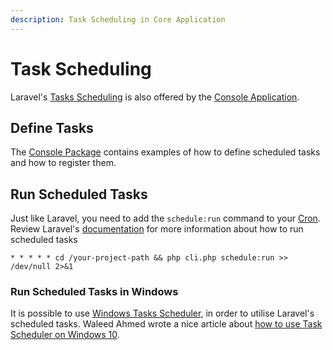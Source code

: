 ```yaml
---
description: Task Scheduling in Core Application
---
```


# Task Scheduling

Laravel's [Tasks Scheduling](https://laravel.com/docs/6.x/scheduling) is also offered by the [Console Application](./console).

## Define Tasks

The [Console Package](../../console/schedules.md) contains examples of how to define scheduled tasks and how to register them.

## Run Scheduled Tasks

Just like Laravel, you need to add the `schedule:run` command to your [Cron](https://en.wikipedia.org/wiki/Cron).
Review Laravel's [documentation](https://laravel.com/docs/6.x/scheduling) for more information about how to run scheduled tasks

```
* * * * * cd /your-project-path && php cli.php schedule:run >> /dev/null 2>&1
```

### Run Scheduled Tasks in Windows

It is possible to use [Windows Tasks Scheduler](https://en.wikipedia.org/wiki/Windows_Task_Scheduler), in order to utilise Laravel's scheduled tasks.
Waleed Ahmed wrote a nice article about [how to use Task Scheduler on Windows 10](https://quantizd.com/how-to-use-laravel-task-scheduler-on-windows-10/). 